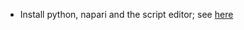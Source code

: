 - Install python, napari and the script editor; see [here](https://github.com/haesleinhuepf/napari-script-editor#installation)
